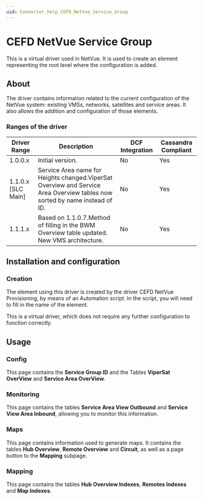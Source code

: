 ```yaml
---
uid: Connector_help_CEFD_NetVue_Service_Group
---
```


# CEFD NetVue Service Group

This is a virtual driver used in NetVue. It is used to create an element representing the root level where the configuration is added.

## About

The driver contains information related to the current configuration of the NetVue system: existing VMSs, networks, satellites and service areas. It also allows the addition and configuration of those elements.

### Ranges of the driver

| **Driver Range**     | **Description**                                                                                                            | **DCF Integration** | **Cassandra Compliant** |
|----------------------|----------------------------------------------------------------------------------------------------------------------------|---------------------|-------------------------|
| 1.0.0.x              | Initial version.                                                                                                           | No                  | Yes                     |
| 1.1.0.x \[SLC Main\] | Service Area name for Heights changed.ViperSat Overview and Service Area Overview tables now sorted by name instead of ID. | No                  | Yes                     |
| 1.1.1.x              | Based on 1.1.0.7.Method of filling in the BWM Overview table updated. New VMS architecture.                                | No                  | Yes                     |

## Installation and configuration

### Creation

The element using this driver is created by the driver CEFD NetVue Provisioning, by means of an Automation script. In the script, you will need to fill in the name of the element.

This is a virtual driver, which does not require any further configuration to function correctly.

## Usage

### Config

This page contains the **Service Group ID** and the Tables **ViperSat OverView** and **Service Area OverView**.

### Monitoring

This page contains the tables **Service Area View Outbound** and **Service View Area Inbound**, allowing you to monitor this information.

### Maps

This page contains information used to generate maps. It contains the tables **Hub Overview**, **Remote Overview** and **Circuit**, as well as a page button to the **Mapping** subpage.

### Mapping

This page contains the tables **Hub Overview Indexes**, **Remotes Indexes** and **Map Indexes**.
